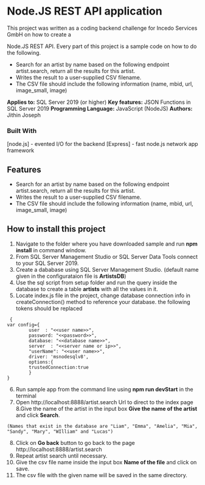 # Node.JS REST API application 

This project was written as a coding backend challenge for Incedo Services GmbH on how to create a 

Node.JS REST API. Every part of this project is a sample code on how to do the following.
* Search for an artist by name based on the following endpoint artist.search, return all the
results for this artist.
* Writes the result to a user-supplied CSV filename.
* The CSV file should include the following information (name, mbid, url, image_small,
image)

**Applies to:** SQL Server 2019 (or higher)
**Key features:** JSON Functions in SQL Server 2019 
**Programming Language:** JavaScript (NodeJS)
**Authors:** Jithin Joseph

### Built With

[node.js] - evented I/O for the backend
[Express] - fast node.js network app framework 

## Features

* Search for an artist by name based on the following endpoint artist.search, return all the
results for this artist.
* Writes the result to a user-supplied CSV filename.
* The CSV file should include the following information (name, mbid, url, image_small,
image)

## How to install this project 

1. Navigate to the folder where you have downloaded sample and run **npm install** in command window.
2. From SQL Server Management Studio or SQL Server Data Tools connect to your SQL Server 2019.
3. Create a dababase using SQL Server Management Studio. (default name given in the configurataion file is **ArtistsDB**)
4. Use the sql script from setup folder and run the query inside the database to create a table **artists** with all the values in it.
5. Locate index.js file in the project, change database connection info in createConnection() method to reference your database. the following tokens should be replaced
```
 {
var config={
        user  : "<<user name>>",
        password: "<<password>>",
        database: "<<database name>>",
        server  : "<<server name or ip>>",
        "userName": "<<user name>>",
        driver: 'msnodesqlv8',
        options:{
        trustedConnection:true
        }
}
```
6. Run sample app from the command line using **npm run devStart** in the terminal
7. Open http://localhost:8888/artist.search Url to direct to the index page 
8.Give the name of the artist in the input box **Give the name of the artist** and click **Search**.
```
(Names that exist in the database are "Liam", "Emma", "Amelia", "Mia", "Sandy", "Mary", "WIlliam" and "Lucas")
```
8. Click on **Go back** button to go back to the page http://localhost:8888/artist.search
9. Repeat artist search until necessary.
10. Give the csv file name inside the input box **Name of the file** and click on save. 
11. The csv file with the given name will be saved in the same directory. 



